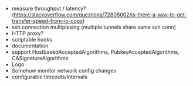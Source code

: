 * measure throughput / latency? (https://stackoverflow.com/questions/72808002/is-there-a-way-to-get-transfer-speed-from-io-copy)
* ssh connection multiplexing (multiple tunnels share same ssh conn)
* HTTP proxy?
* scriptable hooks
* documentation
* support HostbasedAcceptedAlgorithms, PubkeyAcceptedAlgorithms, CASignatureAlgorithms
* Logo
* Somehow monitor network config changes
* configurable timeouts/intervals
